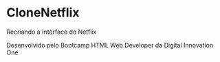 # CloneNetflix
Recriando a Interface do Netflix

Desenvolvido pelo Bootcamp HTML Web Developer da Digital Innovation One
